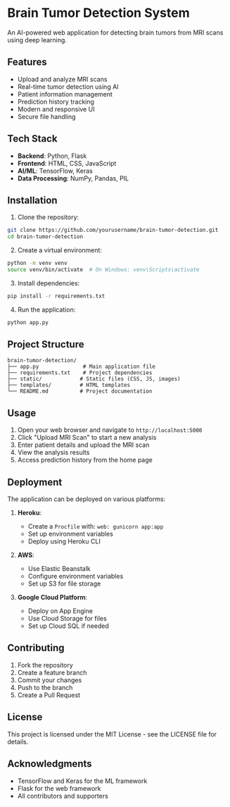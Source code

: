 # Brain Tumor Detection System

An AI-powered web application for detecting brain tumors from MRI scans using deep learning.

## Features

- Upload and analyze MRI scans
- Real-time tumor detection using AI
- Patient information management
- Prediction history tracking
- Modern and responsive UI
- Secure file handling

## Tech Stack

- **Backend**: Python, Flask
- **Frontend**: HTML, CSS, JavaScript
- **AI/ML**: TensorFlow, Keras
- **Data Processing**: NumPy, Pandas, PIL

## Installation

1. Clone the repository:
```bash
git clone https://github.com/yourusername/brain-tumor-detection.git
cd brain-tumor-detection
```

2. Create a virtual environment:
```bash
python -m venv venv
source venv/bin/activate  # On Windows: venv\Scripts\activate
```

3. Install dependencies:
```bash
pip install -r requirements.txt
```

4. Run the application:
```bash
python app.py
```

## Project Structure

```
brain-tumor-detection/
├── app.py              # Main application file
├── requirements.txt    # Project dependencies
├── static/            # Static files (CSS, JS, images)
├── templates/         # HTML templates
└── README.md          # Project documentation
```

## Usage

1. Open your web browser and navigate to `http://localhost:5000`
2. Click "Upload MRI Scan" to start a new analysis
3. Enter patient details and upload the MRI scan
4. View the analysis results
5. Access prediction history from the home page

## Deployment

The application can be deployed on various platforms:

1. **Heroku**:
   - Create a `Procfile` with: `web: gunicorn app:app`
   - Set up environment variables
   - Deploy using Heroku CLI

2. **AWS**:
   - Use Elastic Beanstalk
   - Configure environment variables
   - Set up S3 for file storage

3. **Google Cloud Platform**:
   - Deploy on App Engine
   - Use Cloud Storage for files
   - Set up Cloud SQL if needed

## Contributing

1. Fork the repository
2. Create a feature branch
3. Commit your changes
4. Push to the branch
5. Create a Pull Request

## License

This project is licensed under the MIT License - see the LICENSE file for details.

## Acknowledgments

- TensorFlow and Keras for the ML framework
- Flask for the web framework
- All contributors and supporters
